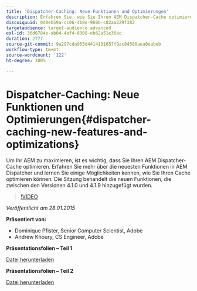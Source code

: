 ```yaml
---
title: 'Dispatcher-Caching: Neue Funktionen und Optimierungen'
description: Erfahren Sie, wie Sie Ihren AEM Dispatcher-Cache optimieren können. Erfahren Sie mehr über die neuesten Funktionen in AEM Dispatcher und lernen Sie einige Möglichkeiten kennen, wie Sie Ihren Cache optimieren können. Die Sitzung behandelt die neuen Funktionen, die zwischen den Versionen 4.1.0 und 4.1.9 hinzugefügt wurden.
discoiquuid: 0d0eb59a-cc06-4b0e-960b-c82aa229f382
targetaudience: target-audience advanced
exl-id: 36d0784e-ab04-4af4-8308-eb62a51e36ac
duration: 2777
source-git-commit: 9a297cda953d4414131657f9ac84580aea0eabeb
workflow-type: tm+mt
source-wordcount: '122'
ht-degree: 100%

---
```


# Dispatcher-Caching: Neue Funktionen und Optimierungen{#dispatcher-caching-new-features-and-optimizations}

Um Ihr AEM zu maximieren, ist es wichtig, dass Sie Ihren AEM Dispatcher-Cache optimieren. Erfahren Sie mehr über die neuesten Funktionen in AEM Dispatcher und lernen Sie einige Möglichkeiten kennen, wie Sie Ihren Cache optimieren können. Die Sitzung behandelt die neuen Funktionen, die zwischen den Versionen 4.1.0 und 4.1.9 hinzugefügt wurden.

>[!VIDEO](https://video.tv.adobe.com/v/19378/?quality=9)

*Veröffentlicht am 28.01.2015*

**Präsentiert von:**

* Dominique Pfister, Senior Computer Scientist, Adobe
* Andrew Khoury, CS Engineer, Adobe

**Präsentationsfolien – Teil 1**

[Datei herunterladen](assets/aemgems-dispatcher-caching-part1-jan-28-2015.pdf)

**Präsentationsfolien – Teil 2**

[Datei herunterladen](assets/aemgems-dispatcher-caching-part2-jan-28-2015.pdf)
<!--
[Get back to the Overview](https://helpx.adobe.com/experience-manager/kt/eseminars/gems/aem-index.html)
-->
